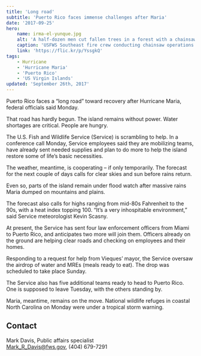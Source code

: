 ```yaml
---
title: 'Long road'
subtitle: 'Puerto Rico faces immense challenges after Maria'
date: '2017-09-25'
hero:
    name: irma-el-yunque.jpg
    alt: 'A half-dozen men cut fallen trees in a forest with a chainsaw.'
    caption: 'USFWS Southeast fire crew conducting chainsaw operations for the recovery of the El Yunque National Forest, PR after Hurricane Irma. Photo by José M. Martínez, USFWS.'
    link: 'https://flic.kr/p/YssgkQ'
tags:
    - Hurricane
    - 'Hurricane Maria'
    - 'Puerto Rico'
    - 'US Virgin Islands'
updated: 'September 26th, 2017'
---
```


Puerto Rico faces a “long road” toward recovery after Hurricane Maria, federal officials said Monday.

That road has hardly begun. The island remains without power. Water shortages are critical. People are hungry.

The U.S. Fish and Wildlife Service (Service) is scrambling to help. In a conference call Monday, Service employees said they are mobilizing teams, have already sent needed supplies and plan to do more to help the island restore some of life’s basic necessities.

The weather, meantime, is cooperating – if only temporarily. The forecast for the next couple of days calls for clear skies and sun before rains return.

Even so, parts of the island remain under flood watch after massive rains Maria dumped on mountains and plains.

The forecast also calls for highs ranging from mid-80s Fahrenheit to the 90s, with a heat index topping 100. “It’s a very inhospitable environment,” said Service meteorologist Kevin Scasny.

At present, the Service has sent four law enforcement officers from Miami to Puerto Rico, and anticipates two more will join them. Officers already on the ground are helping clear roads and checking on employees and their homes.

Responding to a request for help from Vieques’ mayor, the Service oversaw the airdrop of water and MREs (meals ready to eat). The drop was scheduled to take place Sunday.

The Service also has five additional teams ready to head to Puerto Rico. One is supposed to leave Tuesday, with the others standing by.

Maria, meantime, remains on the move. National wildlife refuges in coastal North Carolina on Monday were under a tropical storm warning.

## Contact

Mark Davis, Public affairs specialist  
[Mark_R_Davis@fws.gov](mailto:Mark_r_Davis@fws.gov), (404) 679-7291
